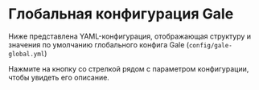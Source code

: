 <script setup>
import galeGlobalConfig_1_21_4 from './data/gale-global-1-21-4';
import galeGlobalConfig_1_21_1 from './data/gale-global-1-21-1';
import ConfigGroup from '../../../.vitepress/theme/components/config/ConfigGroup.vue'
const data = {
    '1.21.4': galeGlobalConfig_1_21_4,
    '1.21.1': galeGlobalConfig_1_21_1
}
</script>

# Глобальная конфигурация Gale
Ниже представлена YAML-конфигурация, отображающая структуру и значения по умолчанию глобального конфига Gale (`config/gale-global.yml`)

Нажмите на кнопку со стрелкой рядом с параметром конфигурации, чтобы увидеть его описание.

<ConfigGroup :data />